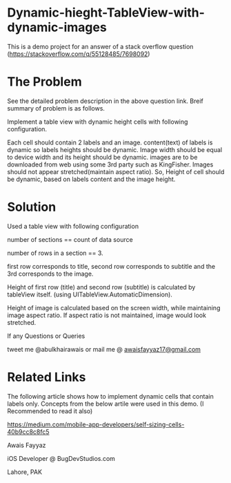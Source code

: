 # Dynamic-hieght-TableView-with-dynamic-images
This is a demo project for an answer of a stack overflow question (https://stackoverflow.com/q/55128485/7698092)

# The Problem
See the detailed problem description in the above question link. Breif summary of problem is as follows.

Implement a table view with dynamic height cells with following configuration.

Each cell should contain 2 labels and an image. content(text) of labels is dynamic so labels heights should be dynamic. Image width should be equal to device width and its height should be dynamic. images are to be downloaded from web using some 3rd party such as KingFisher. Images should not appear stretched(maintain aspect ratio). So, Height of cell should be dynamic, based on labels content and the image height.


# Solution
Used a table view with following configuration

number of sections == count of data source

number of rows in a section == 3. 

first row corresponds to title, second row corresponds to subtitle and the 3rd corresponds to the image.

Height of first row (title) and second row (subtitle) is calculated by tableView itself. (using 
UITableView.AutomaticDimension). 

Height of image is calculated based on the screen width, while maintaining image aspect ratio. If aspect ratio is not maintained, image would look stretched.

If any Questions or Queries

tweet me @abulkhairawais
or mail me @ awaisfayyaz17@gmail.com

# Related Links

The following article shows how to implement dynamic cells that contain labels only. Concepts from the below artile were used in this demo. (I Recommended to read it also)

https://medium.com/mobile-app-developers/self-sizing-cells-40b9cc8c8fc5

Awais Fayyaz

iOS Developer @ BugDevStudios.com

Lahore, PAK


